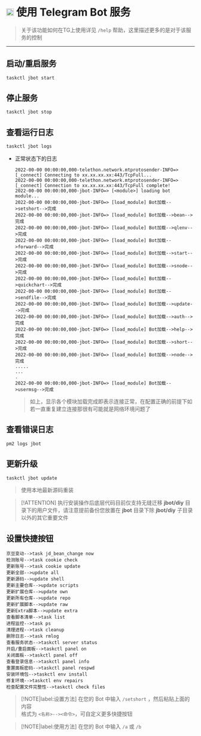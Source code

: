 # <a href="https://telegram.org"><img src="./img/icon/Telegram.svg" width="20" height="20"/></a> 使用 Telegram Bot 服务

> 关于该功能如何在TG上使用详见 `/help` 帮助，这里描述更多的是对于该服务的控制

***

## 启动/重启服务
```bash
taskctl jbot start
```

## 停止服务
```bash
taskctl jbot stop
```

## 查看运行日志
```bash
taskctl jbot logs
```
- 正常状态下的日志
    ```log
    2022-00-00 00:00:00,000-telethon.network.mtprotosender-INFO=> [_connect] Connecting to xx.xx.xx.xx:443/TcpFull...
    2022-00-00 00:00:00,000-telethon.network.mtprotosender-INFO=> [_connect] Connection to xx.xx.xx.xx:443/TcpFull complete!
    2022-00-00 00:00:00,000-jbot-INFO=> [<module>] loading bot module...
    2022-00-00 00:00:00,000-jbot-INFO=> [load_module] Bot加载-->setshort-->完成
    2022-00-00 00:00:00,000-jbot-INFO=> [load_module] Bot加载-->bean-->完成
    2022-00-00 00:00:00,000-jbot-INFO=> [load_module] Bot加载-->qlenv-->完成
    2022-00-00 00:00:00,000-jbot-INFO=> [load_module] Bot加载-->forward-->完成
    2022-00-00 00:00:00,000-jbot-INFO=> [load_module] Bot加载-->start-->完成
    2022-00-00 00:00:00,000-jbot-INFO=> [load_module] Bot加载-->snode-->完成
    2022-00-00 00:00:00,000-jbot-INFO=> [load_module] Bot加载-->quickchart-->完成
    2022-00-00 00:00:00,000-jbot-INFO=> [load_module] Bot加载-->sendfile-->完成
    2022-00-00 00:00:00,000-jbot-INFO=> [load_module] Bot加载-->update-->完成
    2022-00-00 00:00:00,000-jbot-INFO=> [load_module] Bot加载-->auth-->完成
    2022-00-00 00:00:00,000-jbot-INFO=> [load_module] Bot加载-->help-->完成
    2022-00-00 00:00:00,000-jbot-INFO=> [load_module] Bot加载-->short-->完成
    2022-00-00 00:00:00,000-jbot-INFO=> [load_module] Bot加载-->node-->完成
    .....
    ...
    .
    2022-00-00 00:00:00,000-jbot-INFO=> [load_module] Bot加载-->usermsg-->完成
    ```
    > 如上，显示各个模块加载完成即表示连接正常，在配置正确的前提下如若一直重复建立连接那很有可能就是网络环境问题了

## 查看错误日志
```bash
pm2 logs jbot
```

## 更新升级
```bash
taskctl jbot update
```
> 使用本地最新源码重装

> [!ATTENTION]
> 执行安装操作后底层代码目前仅支持无缝迁移 **jbot/diy** 目录下的用户文件，请注意提前备份您放置在 **jbot** 目录下除 **jbot/diy** 子目录以外的其它重要文件

## 设置快捷按钮

```
京豆变动-->task jd_bean_change now
检测账号-->task cookie check
更新账号-->task cookie update
更新全部-->update all
更新源码-->update shell
更新主要仓库-->update scripts
更新扩展仓库-->update own
更新所有仓库-->update repo
更新扩展脚本-->update raw
更新Extra脚本-->update extra
查看脚本清单-->task list
进程监控-->task ps
清理进程-->task cleanup
删除日志-->task rmlog
查看服务状态-->taskctl server status
开启/重启面板-->taskctl panel on
关闭面板-->taskctl panel off
查看登录信息-->taskctl panel info
重置面板密码-->taskctl panel respwd
安装环境包-->taskctl env install
修复环境-->taskctl env repairs
检查配置文件完整性-->taskctl check files
```
> [!NOTE|label:设置方法]
> 在您的 Bot 中输入 `/setshort` ，然后粘贴上面的内容\
> 格式为 `<名称>--><命令>`，可自定义更多快捷按钮

> [!NOTE|label:使用方法]
> 在您的 Bot 中输入 `/a` 或 `/b`
